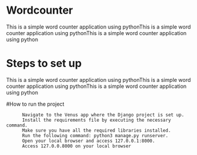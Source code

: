 # Wordcounter
This is a simple word counter application using pythonThis is a simple word counter application using pythonThis is a simple word counter application using python

# Steps to set up
This is a simple word counter application using pythonThis is a simple word counter application using pythonThis is a simple word counter application using python

#How to run the project

          Navigate to the Venus app where the Django project is set up.
          Install the requirements file by executing the necessary command.
          Make sure you have all the required libraries installed.
          Run the following command: python3 manage.py runserver.
          Open your local browser and access 127.0.0.1:8000.
          Access 127.0.0.8000 on your local browser

          
